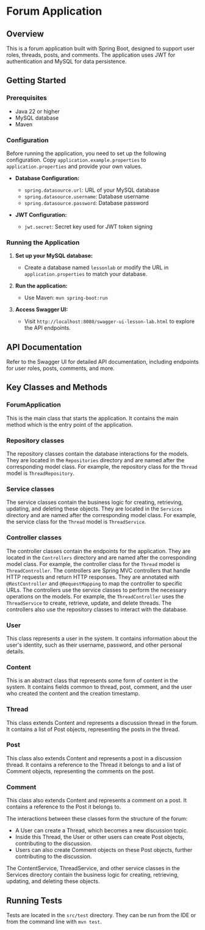 # Forum Application

## Overview

This is a forum application built with Spring Boot, designed to support user roles, threads, posts, and comments. The application uses JWT for authentication and MySQL for data persistence.

## Getting Started

### Prerequisites

- Java 22 or higher
- MySQL database
- Maven 

### Configuration

Before running the application, you need to set up the following configuration. Copy `application.example.properties` to `application.properties` and provide your own values.

- **Database Configuration:**

  - `spring.datasource.url`: URL of your MySQL database
  - `spring.datasource.username`: Database username
  - `spring.datasource.password`: Database password

- **JWT Configuration:**
  - `jwt.secret`: Secret key used for JWT token signing

### Running the Application

1. **Set up your MySQL database:**

   - Create a database named `lessonlab` or modify the URL in `application.properties` to match your database.

2. **Run the application:**

   - Use Maven: `mvn spring-boot:run`

3. **Access Swagger UI:**
   - Visit `http://localhost:8080/swagger-ui-lesson-lab.html` to explore the API endpoints.

## API Documentation

Refer to the Swagger UI for detailed API documentation, including endpoints for user roles, posts, comments, and more.

## Key Classes and Methods

### ForumApplication

This is the main class that starts the application. It contains the main method which is the entry point of the application.

### Repository classes

The repository classes contain the database interactions for the models. They are located in the `Repositories` directory and are named after the corresponding model class. For example, the repository class for the `Thread` model is `ThreadRepository`.

### Service classes

The service classes contain the business logic for creating, retrieving, updating, and deleting these objects. They are located in the `Services` directory and are named after the corresponding model class. For example, the service class for the `Thread` model is `ThreadService`.

### Controller classes

The controller classes contain the endpoints for the application. They are located in the `Controllers` directory and are named after the corresponding model class. For example, the controller class for the `Thread` model is `ThreadController`. The controllers are Spring MVC controllers that handle HTTP requests and return HTTP responses. They are annotated with `@RestController` and `@RequestMapping` to map the controller to specific URLs. The controllers use the service classes to perform the necessary operations on the models. For example, the `ThreadController` uses the `ThreadService` to create, retrieve, update, and delete threads. The controllers also use the repository classes to interact with the database.

### User

This class represents a user in the system. It contains information about the user's identity, such as their username, password, and other personal details.

### Content

This is an abstract class that represents some form of content in the system. It contains fields common to thread, post, comment, and the user who created the content and the creation timestamp.

### Thread

This class extends Content and represents a discussion thread in the forum. It contains a list of Post objects, representing the posts in the thread.

### Post

This class also extends Content and represents a post in a discussion thread. It contains a reference to the Thread it belongs to and a list of Comment objects, representing the comments on the post.

### Comment

This class also extends Content and represents a comment on a post. It contains a reference to the Post it belongs to.

The interactions between these classes form the structure of the forum:

- A User can create a Thread, which becomes a new discussion topic.
- Inside this Thread, the User or other users can create Post objects, contributing to the discussion.
- Users can also create Comment objects on these Post objects, further contributing to the discussion.

The ContentService, ThreadService, and other service classes in the Services directory contain the business logic for creating, retrieving, updating, and deleting these objects.

## Running Tests

Tests are located in the `src/test` directory. They can be run from the IDE or from the command line with `mvn test`.
